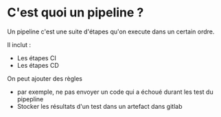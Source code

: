 # C'est quoi un pipeline ?

Un pipeline c'est une suite d'étapes qu'on execute dans un certain ordre.

Il inclut :
- Les étapes CI 
- Les étapes CD

On peut ajouter des règles
- par exemple, ne pas envoyer un code qui a échoué durant les test du pipepline
- Stocker les résultats d'un test dans un artefact dans gitlab